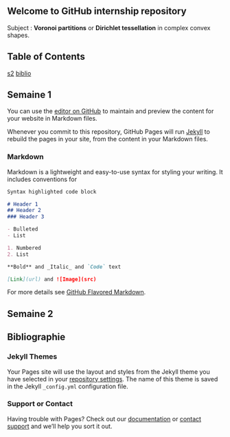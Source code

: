## Welcome to GitHub internship repository

Subject : **Voronoi partitions** or **Dirichlet tessellation** in complex convex shapes.

## Table of Contents 
[s2](#Semaine-2)
[biblio](#Bibliographie)

## Semaine 1
You can use the [editor on GitHub](https://github.com/JeffAnnan/internship/edit/master/README.md) to maintain and preview the content for your website in Markdown files.


Whenever you commit to this repository, GitHub Pages will run [Jekyll](https://jekyllrb.com/) to rebuild the pages in your site, from the content in your Markdown files.

### Markdown

Markdown is a lightweight and easy-to-use syntax for styling your writing. It includes conventions for

```markdown
Syntax highlighted code block

# Header 1
## Header 2
### Header 3

- Bulleted
- List

1. Numbered
2. List

**Bold** and _Italic_ and `Code` text

[Link](url) and ![Image](src)
```

For more details see [GitHub Flavored Markdown](https://guides.github.com/features/mastering-markdown/).
## Semaine 2
## Bibliographie

### Jekyll Themes

Your Pages site will use the layout and styles from the Jekyll theme you have selected in your [repository settings](https://github.com/JeffAnnan/internship/settings). The name of this theme is saved in the Jekyll `_config.yml` configuration file.

### Support or Contact

Having trouble with Pages? Check out our [documentation](https://help.github.com/categories/github-pages-basics/) or [contact support](https://github.com/contact) and we’ll help you sort it out.
